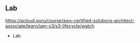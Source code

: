 ## Lab 
https://acloud.guru/course/aws-certified-solutions-architect-associate/learn/iam-s3/s3-lifecycle/watch

* Lab
